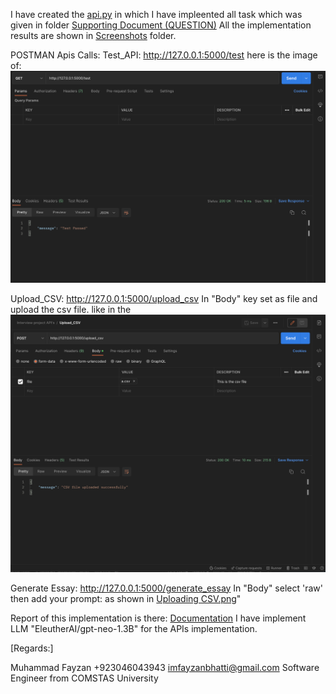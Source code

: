 I have created the [api.py](apis/apis.py) in which I have impleented all task which was given in folder [Supporting Document (QUESTION)](<Supporting Documents (QUESTION)/essay_based_prompt_and_csv.docx>) All the implementation results are shown in [Screenshots](ScreenShots) folder.

POSTMAN Apis Calls:
Test_API:
http://127.0.0.1:5000/test
here is the image of: ![TestAPI](ScreenShots/TestAPI.png)

Upload_CSV:
http://127.0.0.1:5000/upload_csv
In "Body" key set as file and upload the csv file. like in the ![Uploading CSV.png](<ScreenShots/Uploading CSV.png>)

Generate Essay:
http://127.0.0.1:5000/generate_essay
In "Body" select 'raw' then add your prompt: as shown in [Uploading CSV.png](<ScreenShots/Generate Essay.png>)"

Report of this implementation is there: [Documentation](<Documentation for the Flask-based Essay Generation API /Flask-based Essay Generation API Documentation.pdf>)
I have implement LLM "EleutherAI/gpt-neo-1.3B" for the APIs implementation.




[Regards:]

Muhammad Fayzan
+923046043943
imfayzanbhatti@gmail.com
Software Engineer from COMSTAS University